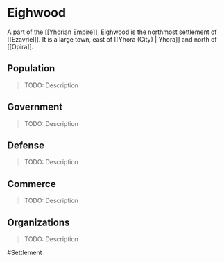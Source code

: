 # Eighwood
A part of the [[Yhorian Empire]], Eighwood is the northmost settlement of [[Ezavriel]]. It is a large town, east of [[Yhora (City) | Yhora]] and north of [[Opira]].

## Population
> TODO: Description

## Government
> TODO: Description

## Defense
> TODO: Description

## Commerce
> TODO: Description

## Organizations
> TODO: Description

#Settlement 